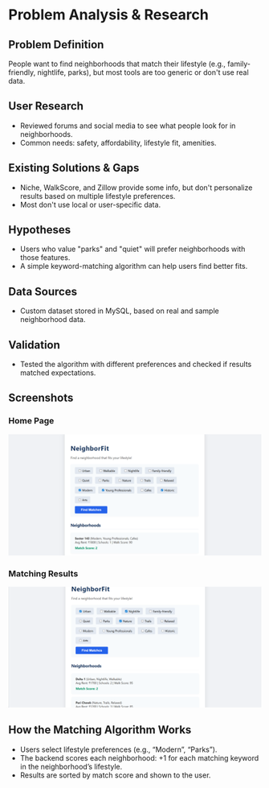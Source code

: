 # Problem Analysis & Research

## Problem Definition
People want to find neighborhoods that match their lifestyle (e.g., family-friendly, nightlife, parks), but most tools are too generic or don't use real data.

## User Research
- Reviewed forums and social media to see what people look for in neighborhoods.
- Common needs: safety, affordability, lifestyle fit, amenities.

## Existing Solutions & Gaps
- Niche, WalkScore, and Zillow provide some info, but don't personalize results based on multiple lifestyle preferences.
- Most don't use local or user-specific data.

## Hypotheses
- Users who value "parks" and "quiet" will prefer neighborhoods with those features.
- A simple keyword-matching algorithm can help users find better fits.

## Data Sources
- Custom dataset stored in MySQL, based on real and sample neighborhood data.

## Validation
- Tested the algorithm with different preferences and checked if results matched expectations.

## Screenshots

### Home Page
![Matching Results](docs/screenshot_result1.png)

### Matching Results
![Matching Results](docs/screenshot_result2.png)



## How the Matching Algorithm Works

- Users select lifestyle preferences (e.g., “Modern”, “Parks”).
- The backend scores each neighborhood: +1 for each matching keyword in the neighborhood’s lifestyle.
- Results are sorted by match score and shown to the user.